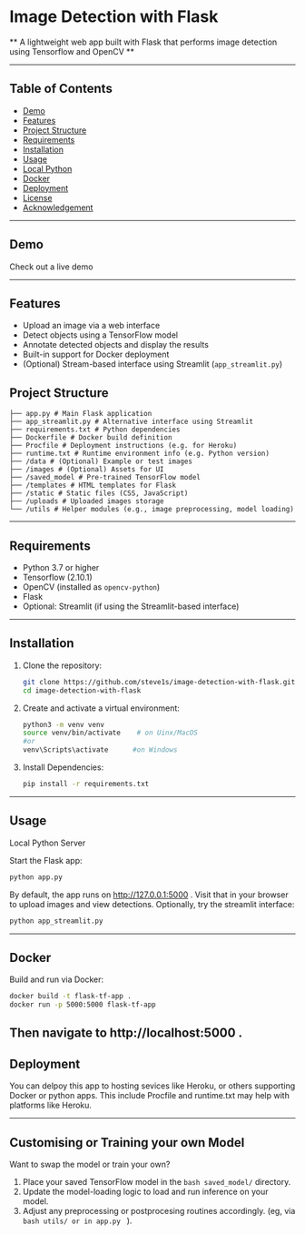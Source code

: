 # Image Detection with Flask

** A lightweight web app built with Flask that performs image detection using Tensorflow and OpenCV **

---

## Table of Contents

- [Demo](#demo)
- [Features](#features)
- [Project Structure](#project-structure)
- [Requirements](#requirements)
- [Installation](#installation)
- [Usage](#usage)
- [Local Python](#local-python)
- [Docker](#docker)
- [Deployment](#deployment)
- [License](#license)
- [Acknowledgement](#acknowledgement)

---

## Demo
Check out a live demo

---

## Features

- Upload an image via a web interface
- Detect objects using a TensorFlow model
- Annotate detected objects and display the results
- Built-in support for Docker deployment
- (Optional) Stream-based interface using Streamlit (`app_streamlit.py`)

## Project Structure
```
├── app.py # Main Flask application
├── app_streamlit.py # Alternative interface using Streamlit
├── requirements.txt # Python dependencies
├── Dockerfile # Docker build definition
├── Procfile # Deployment instructions (e.g. for Heroku)
├── runtime.txt # Runtime environment info (e.g. Python version)
├── /data # (Optional) Example or test images
├── /images # (Optional) Assets for UI
├── /saved_model # Pre-trained TensorFlow model
├── /templates # HTML templates for Flask
├── /static # Static files (CSS, JavaScript)
├── /uploads # Uploaded images storage
└── /utils # Helper modules (e.g., image preprocessing, model loading)
```
---

## Requirements

- Python 3.7 or higher
- Tensorflow (2.10.1)
- OpenCV (installed as `opencv-python`)
- Flask
- Optional: Streamlit (if using the Streamlit-based interface)

---

## Installation
1. Clone the repository:

   ```bash
   git clone https://github.com/steve1s/image-detection-with-flask.git
   cd image-detection-with-flask
   ```

2. Create and activate a virtual environment:
     ```bash
     python3 -m venv venv
     source venv/bin/activate    # on Uinx/MacOS
     #or
     venv\Scripts\activate      #on Windows
     ```
3. Install Dependencies:
   ```bash
   pip install -r requirements.txt
   ```

---

## Usage
Local Python Server

Start the Flask app:
   ``` bash
   python app.py
   ```
By default, the app runs on http://127.0.0.1:5000 . Visit that in your browser to upload images and view detections.
Optionally, try the streamlit interface:
   ```bash
   python app_streamlit.py
   ```

---
## Docker

Build and run via Docker:
   ```bash
   docker build -t flask-tf-app .
   docker run -p 5000:5000 flask-tf-app
   ```
Then navigate to http://localhost:5000 .
---
## Deployment

You can delpoy this app to hosting sevices like Heroku, or others supporting Docker or python apps. This include Procfile and runtime.txt may help with platforms like Heroku.

---

## Customising or Training your own Model
Want to swap the model or train your own?
1. Place your saved TensorFlow model in the ```bash saved_model/``` directory.
2. Update the model-loading logic to load and run inference on your model.
3. Adjust any preprocessing or postprocesing routines accordingly. (eg, via ```bash utils/ or in app.py ``` ).
